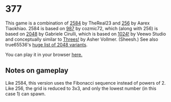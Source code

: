 # 377 
This game is a combination of [2584](https://thereal23.github.io/2584) by TheReal23 and [256](https://aarextiaokhiao.github.io/Aarex2048/256) by Aarex Tiaokhiao. 2584 is based on [987](https://cozmic72.github.io/987) by cozmic72, which (along with 256) is based on [2048](https://play2048.co) by Gabriele Cirulli, which is based on [1024!](https://itunes.apple.com/us/app/1024!/id823499224) by Veewo Studio and conceptually similar to [Threes!](http://play.threesgame.com) by Asher Vollmer. (Sheesh.) See also true65536's [huge list of 2048 variants](https://true65536.github.io/allthe2048).

You can play it in your browser [here.](https://lukemurphy147.github.io/377)

## Notes on gameplay
Like 2584, this version uses the Fibonacci sequence instead of powers of 2. Like 256, the grid is reduced to 3x3, and only the lowest number (in this case 1) can spawn.